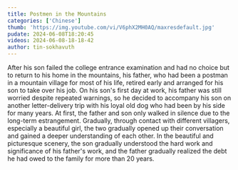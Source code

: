 ```yaml
---
title: Postmen in the Mountains
categories: ['Chinese']
thumb: 'https://img.youtube.com/vi/V6phX2MH0AQ/maxresdefault.jpg'
pudate: 2024-06-08T18:20:45
videos: 2024-06-08-18-18-42
author: tin-sokhavuth
---
```

After his son failed the college entrance examination and had no choice but to return to his home in the mountains, his father, who had been a postman in a mountain village for most of his life, retired early and arranged for his son to take over his job. On his son's first day at work, his father was still worried despite repeated warnings, so he decided to accompany his son on another letter-delivery trip with his loyal old dog who had been by his side for many years. At first, the father and son only walked in silence due to the long-term estrangement. Gradually, through contact with different villagers, especially a beautiful girl, the two gradually opened up their conversation and gained a deeper understanding of each other. In the beautiful and picturesque scenery, the son gradually understood the hard work and significance of his father's work, and the father gradually realized the debt he had owed to the family for more than 20 years.